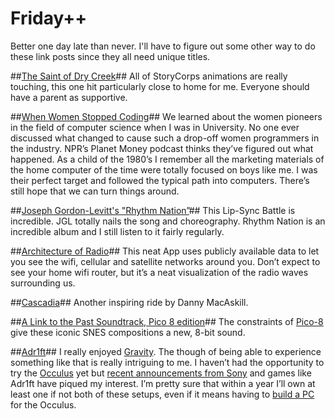 # Friday++

Better one day late than never.  I'll have to figure out some other way to do these link posts since they all need unique titles.

##[The Saint of Dry Creek](http://kottke.org/15/11/dont-sneak)##
All of StoryCorps animations are really touching, this one hit particularly close to home for me.  Everyone should have a parent as supportive.  

##[When Women Stopped Coding](http://www.npr.org/sections/money/2014/10/17/356944145/episode-576-when-women-stopped-coding)##
We learned about the women pioneers in the field of computer science when I was in University.  No one ever discussed what changed to cause such a drop-off women programmers in the industry.  NPR’s Planet Money podcast thinks they’ve figured out what happened.  As a child of the 1980’s I remember all the marketing materials of the home computer of the time were totally focused on boys like me.  I was their perfect target and followed the typical path into computers.  There’s still hope that we can turn things around.


##[Joseph Gordon-Levitt's "Rhythm Nation”](https://www.youtube.com/watch?v=ZPWs1QkK9k8#t=243)##
This Lip-Sync Battle is incredible.  JGL totally nails the song and choreography.  Rhythm Nation is an incredible album and I still listen to it fairly regularly.

##[Architecture of Radio](http://www.architectureofradio.com)##
This neat App uses publicly available data to let you see the wifi, cellular and satellite networks around you.  Don’t expect to see your home wifi router, but it’s a neat visualization of the radio waves surrounding us.

##[Cascadia](https://www.youtube.com/watch?v=GL0rbxB9Lqg)##
Another inspiring ride by Danny MacAskill. 

##[A Link to the Past Soundtrack, Pico 8 edition](https://soundcloud.com/gruber99/sets/the-legend-of-zelda-alttp-pico)##
The constraints of [Pico-8](http://www.lexaloffle.com/pico-8.php) give these iconic SNES compositions a new, 8-bit sound.

##[Adr1ft](http://www.theverge.com/2015/12/11/9880370/adrift-virtual-reality-oculus-rift)##
I really enjoyed [Gravity](http://www.imdb.com/title/tt1454468/). The though of being able to experience something like that is really intriguing to me.  I haven’t had the opportunity to try the [Occulus](https://www.oculus.com/en-us/rift/) yet but [recent announcements from Sony](https://www.youtube.com/watch?v=5Sk5ThgnI2k) and games like Adr1ft have piqued my interest.  I’m pretty sure that within a year I’ll own at least one if not both of these setups, even if it means having to [build a PC](http://www.macworld.com/article/2922722/no-oculus-rift-for-the-mac-but-your-mac-couldnt-handle-it-anyway.html) for the Occulus.

